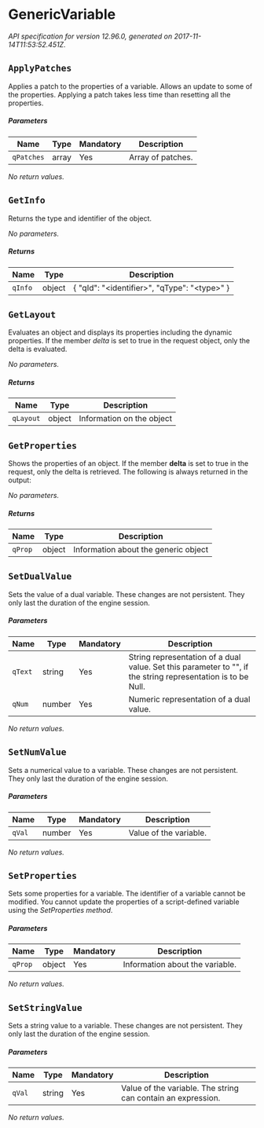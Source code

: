 
<!-- markdownlint-disable -->
# GenericVariable

_API specification for version 12.96.0, generated on 2017-11-14T11:53:52.451Z._


## `ApplyPatches`

Applies a patch to the properties of a variable. Allows an update to some of the properties.
Applying a patch takes less time than resetting all the properties.

##### Parameters

Name | Type | Mandatory | Description
---- | ---- | --------- | -----------
`qPatches` | array | Yes | Array of patches.


_No return values._


## `GetInfo`

Returns the type and identifier of the object.


_No parameters._


##### Returns

Name | Type | Description
---- | ---- | -----------
`qInfo` | object | { "qId": "&lt;identifier&gt;", "qType": "&lt;type&gt;" }

## `GetLayout`

Evaluates an object and displays its properties including the dynamic properties.
If the member _delta_ is set to true in the request object, only the delta is evaluated.


_No parameters._


##### Returns

Name | Type | Description
---- | ---- | -----------
`qLayout` | object | Information on the object

## `GetProperties`

Shows the properties of an object.
If the member **delta** is set to true in the request, only the delta is retrieved. 
The following is always returned in the output:


_No parameters._


##### Returns

Name | Type | Description
---- | ---- | -----------
`qProp` | object | Information about the generic object

## `SetDualValue`

Sets the value of a dual variable.
These changes are not persistent. They only last the duration of the engine session.

##### Parameters

Name | Type | Mandatory | Description
---- | ---- | --------- | -----------
`qText` | string | Yes | String representation of a dual value. Set this parameter to "", if the string representation is to be Null.
`qNum` | number | Yes | Numeric representation of a dual value.


_No return values._


## `SetNumValue`

Sets a numerical value to a variable.
These changes are not persistent. They only last the duration of the engine session.

##### Parameters

Name | Type | Mandatory | Description
---- | ---- | --------- | -----------
`qVal` | number | Yes | Value of the variable.


_No return values._


## `SetProperties`

Sets some properties for a variable.
The identifier of a variable cannot be modified. You cannot update the properties of a script-defined variable using the _SetProperties method_. 

##### Parameters

Name | Type | Mandatory | Description
---- | ---- | --------- | -----------
`qProp` | object | Yes | Information about the variable.


_No return values._


## `SetStringValue`

Sets a string value to a variable.
These changes are not persistent. They only last the duration of the engine session.

##### Parameters

Name | Type | Mandatory | Description
---- | ---- | --------- | -----------
`qVal` | string | Yes | Value of the variable. The string can contain an expression.


_No return values._

